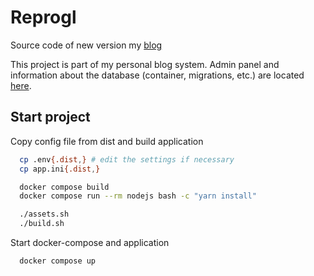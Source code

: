 # Reprogl

Source code of new version my [blog](https://morontt.info/)

This project is part of my personal blog system. Admin panel and information about the database (container, migrations,
etc.) are located [here](https://github.com/morontt/zend-blog-3-backend).

## Start project

Copy config file from dist and build application

```bash
  cp .env{.dist,} # edit the settings if necessary
  cp app.ini{.dist,}

  docker compose build
  docker compose run --rm nodejs bash -c "yarn install"

  ./assets.sh
  ./build.sh
```

Start docker-compose and application

```bash
  docker compose up
```
